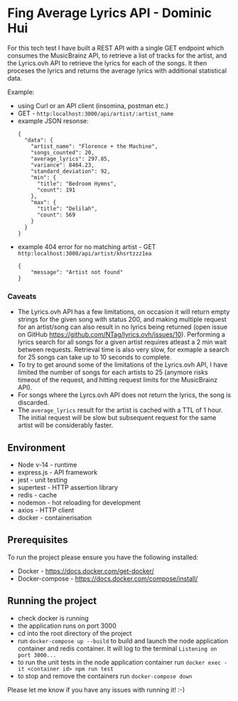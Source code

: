 # Fing Average Lyrics API - Dominic Hui

For this tech test I have built a REST API with a single GET endpoint which consumes the MusicBrainz API, to retrieve a list of tracks for the artist, and the Lyrics.ovh API to retrieve the lyrics for each of the songs. It then proceses the lyrics and returns the average lyrics with additional statistical data.

Example:
-  using Curl or an API client (insomina, postman etc.)
-  GET - `http:localhost:3000/api/artist/:artist_name`
-  example JSON resonse:
    ```
    {
      "data": {
        "artist_name": "Florence + the Machine",
        "songs_counted": 20,
        "average_lyrics": 297.85,
        "variance": 8464.23,
        "standard_deviation": 92,
        "min": {
          "title": "Bedroom Hymns",
          "count": 191
        },
        "max": {
          "title": "Delilah",
          "count": 569
        }
      }
    }
    ```
- example 404 error for no matching artist - GET `http:localhost:3000/api/artist/khsrtzzz1ea`
    ```
    {
        "message": "Artist not found"
    }
    ```
### Caveats
- The Lyrics.ovh API has a few limitations, on occasion it will return empty strings for the given song with status 200, and making multiple request for an artist/song can also result in no lyrics being returned (open issue on GitHub https://github.com/NTag/lyrics.ovh/issues/10). Performing a lyrics search for all songs for a given artist requires atleast a 2 min wait between requests. Retrieval time is also very slow, for exmaple a search for 25 songs can take up to 10 seconds to complete. 
- To try to get around some of the limitations of the Lyrics.ovh API, I have limited the number of songs for each artists to 25 (anymore risks timeout of the request, and hitting request limits for the MusicBrainz API).
- For songs where the Lyrcs.ovh API does not return the lyrics, the song is discarded.
- The `average_lyrics` result for the artist is cached with a TTL of 1 hour. The initial request will be slow but subsequent request for the same artist will be considerably faster.

## Environment
- Node v-14 - runtime
- express.js - API framework
- jest - unit testing
- supertest - HTTP assertion library
- redis - cache
- nodemon - hot reloading for development
- axios - HTTP client
- docker - containerisation

## Prerequisites 
To run the project please ensure you have the following installed:
- Docker - https://docs.docker.com/get-docker/
- Docker-compose - https://docs.docker.com/compose/install/

## Running the project
- check docker is running
- the application runs on port 3000
- cd into the root directory of the project
- run `docker-compose up --build` to build and launch the node application container and redis container. It will log to the terminal `Listening on port 3000...`
- to run the unit tests in the node application container run `docker exec -it <container id> npm run test`
- to stop and remove the containers run `docker-compose down`

Please let me know if you have any issues with running it! :-)
